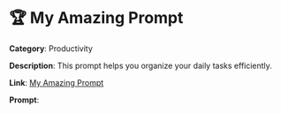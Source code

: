 # 🏆 My Amazing Prompt

**Category**: Productivity

**Description**: This prompt helps you organize your daily tasks efficiently.

**Link**: [My Amazing Prompt](https://chat.openai.com/g/g-my-amazing-prompt)

**Prompt**:
